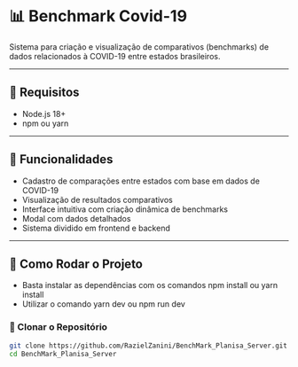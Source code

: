 # 📊 Benchmark Covid-19

Sistema para criação e visualização de comparativos (benchmarks) de dados relacionados à COVID-19 entre estados brasileiros.

---

## 🔧 Requisitos

- Node.js 18+
- npm ou yarn

---

## 🧠 Funcionalidades

- Cadastro de comparações entre estados com base em dados de COVID-19
- Visualização de resultados comparativos
- Interface intuitiva com criação dinâmica de benchmarks
- Modal com dados detalhados
- Sistema dividido em frontend e backend

---

## 🚀 Como Rodar o Projeto

- Basta instalar as dependências com os comandos npm install ou yarn install
- Utilizar o comando yarn dev ou npm run dev

### 🔁 Clonar o Repositório

```bash
git clone https://github.com/RazielZanini/BenchMark_Planisa_Server.git
cd BenchMark_Planisa_Server

